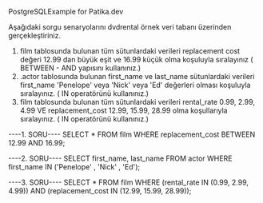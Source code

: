 PostgreSQLExample for Patika.dev

Aşağıdaki sorgu senaryolarını dvdrental örnek veri tabanı üzerinden gerçekleştiriniz.

1. film tablosunda bulunan tüm sütunlardaki verileri replacement cost değeri 12.99 dan büyük eşit ve 16.99 küçük olma koşuluyla sıralayınız ( BETWEEN - AND yapısını kullanınız.)
2. .actor tablosunda bulunan first_name ve last_name sütunlardaki verileri first_name 'Penelope' veya 'Nick' veya 'Ed' değerleri olması koşuluyla sıralayınız. ( IN operatörünü kullanınız.)
3. film tablosunda bulunan tüm sütunlardaki verileri rental_rate 0.99, 2.99, 4.99 VE replacement_cost 12.99, 15.99, 28.99 olma koşullarıyla sıralayınız. ( IN operatörünü kullanınız.)

----1. SORU----
SELECT * FROM film 
WHERE replacement_cost BETWEEN 12.99 AND 16.99;

----2. SORU----
SELECT first_name, last_name FROM actor
WHERE first_name IN ('Penelope' , 'Nick' , 'Ed');

----3. SORU----
SELECT * FROM film
WHERE (rental_rate IN (0.99, 2.99, 4.99)) AND (replacement_cost IN (12.99, 15.99, 28.99));

